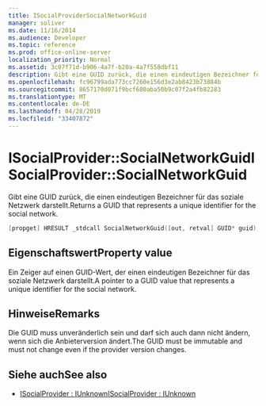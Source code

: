 ```yaml
---
title: ISocialProviderSocialNetworkGuid
manager: soliver
ms.date: 11/16/2014
ms.audience: Developer
ms.topic: reference
ms.prod: office-online-server
localization_priority: Normal
ms.assetid: 3c07f71d-b906-4a7f-b20a-4a7f558dbf11
description: Gibt eine GUID zurück, die einen eindeutigen Bezeichner für das soziale Netzwerk darstellt.
ms.openlocfilehash: fc96799ada773cc7260e156d3e2ab8423b73884b
ms.sourcegitcommit: 8657170d071f9bcf680aba50b9c07f2a4fb82283
ms.translationtype: MT
ms.contentlocale: de-DE
ms.lasthandoff: 04/28/2019
ms.locfileid: "33407872"
---
```

# <a name="isocialprovidersocialnetworkguid"></a><span data-ttu-id="7ac33-103">ISocialProvider::SocialNetworkGuid</span><span class="sxs-lookup"><span data-stu-id="7ac33-103">ISocialProvider::SocialNetworkGuid</span></span>

<span data-ttu-id="7ac33-104">Gibt eine GUID zurück, die einen eindeutigen Bezeichner für das soziale Netzwerk darstellt.</span><span class="sxs-lookup"><span data-stu-id="7ac33-104">Returns a GUID that represents a unique identifier for the social network.</span></span>
  
```cpp
[propget] HRESULT _stdcall SocialNetworkGuid([out, retval] GUID* guid);
```

## <a name="property-value"></a><span data-ttu-id="7ac33-105">Eigenschaftswert</span><span class="sxs-lookup"><span data-stu-id="7ac33-105">Property value</span></span>

<span data-ttu-id="7ac33-106">Ein Zeiger auf einen GUID-Wert, der einen eindeutigen Bezeichner für das soziale Netzwerk darstellt.</span><span class="sxs-lookup"><span data-stu-id="7ac33-106">A pointer to a GUID value that represents a unique identifier for the social network.</span></span>
  
## <a name="remarks"></a><span data-ttu-id="7ac33-107">Hinweise</span><span class="sxs-lookup"><span data-stu-id="7ac33-107">Remarks</span></span>

<span data-ttu-id="7ac33-108">Die GUID muss unveränderlich sein und darf sich auch dann nicht ändern, wenn sich die Anbieterversion ändert.</span><span class="sxs-lookup"><span data-stu-id="7ac33-108">The GUID must be immutable and must not change even if the provider version changes.</span></span>
  
## <a name="see-also"></a><span data-ttu-id="7ac33-109">Siehe auch</span><span class="sxs-lookup"><span data-stu-id="7ac33-109">See also</span></span>

- [<span data-ttu-id="7ac33-110">ISocialProvider : IUnknown</span><span class="sxs-lookup"><span data-stu-id="7ac33-110">ISocialProvider : IUnknown</span></span>](isocialprovideriunknown.md)

